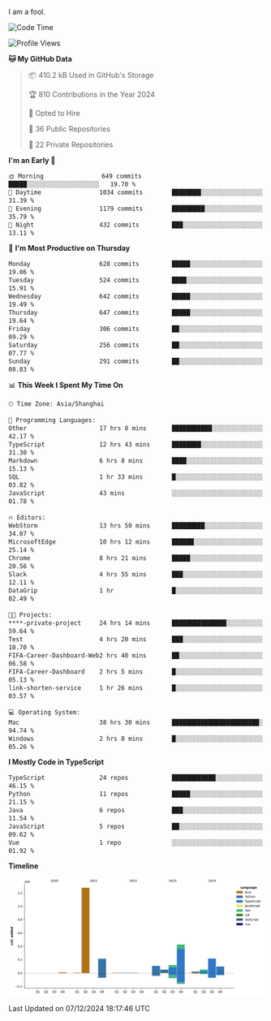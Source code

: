 I am a fool.

<!--START_SECTION:waka-->
![Code Time](http://img.shields.io/badge/Code%20Time-2%2C215%20hrs%2011%20mins-blue)

![Profile Views](http://img.shields.io/badge/Profile%20Views-1-blue)

**🐱 My GitHub Data** 

> 📦 410.2 kB Used in GitHub's Storage 
 > 
> 🏆 810 Contributions in the Year 2024
 > 
> 💼 Opted to Hire
 > 
> 📜 36 Public Repositories 
 > 
> 🔑 22 Private Repositories 
 > 
**I'm an Early 🐤** 

```text
🌞 Morning                649 commits         █████░░░░░░░░░░░░░░░░░░░░   19.70 % 
🌆 Daytime                1034 commits        ████████░░░░░░░░░░░░░░░░░   31.39 % 
🌃 Evening                1179 commits        █████████░░░░░░░░░░░░░░░░   35.79 % 
🌙 Night                  432 commits         ███░░░░░░░░░░░░░░░░░░░░░░   13.11 % 
```
📅 **I'm Most Productive on Thursday** 

```text
Monday                   628 commits         █████░░░░░░░░░░░░░░░░░░░░   19.06 % 
Tuesday                  524 commits         ████░░░░░░░░░░░░░░░░░░░░░   15.91 % 
Wednesday                642 commits         █████░░░░░░░░░░░░░░░░░░░░   19.49 % 
Thursday                 647 commits         █████░░░░░░░░░░░░░░░░░░░░   19.64 % 
Friday                   306 commits         ██░░░░░░░░░░░░░░░░░░░░░░░   09.29 % 
Saturday                 256 commits         ██░░░░░░░░░░░░░░░░░░░░░░░   07.77 % 
Sunday                   291 commits         ██░░░░░░░░░░░░░░░░░░░░░░░   08.83 % 
```


📊 **This Week I Spent My Time On** 

```text
🕑︎ Time Zone: Asia/Shanghai

💬 Programming Languages: 
Other                    17 hrs 8 mins       ███████████░░░░░░░░░░░░░░   42.17 % 
TypeScript               12 hrs 43 mins      ████████░░░░░░░░░░░░░░░░░   31.30 % 
Markdown                 6 hrs 8 mins        ████░░░░░░░░░░░░░░░░░░░░░   15.13 % 
SQL                      1 hr 33 mins        █░░░░░░░░░░░░░░░░░░░░░░░░   03.82 % 
JavaScript               43 mins             ░░░░░░░░░░░░░░░░░░░░░░░░░   01.78 % 

🔥 Editors: 
WebStorm                 13 hrs 50 mins      █████████░░░░░░░░░░░░░░░░   34.07 % 
MicrosoftEdge            10 hrs 12 mins      ██████░░░░░░░░░░░░░░░░░░░   25.14 % 
Chrome                   8 hrs 21 mins       █████░░░░░░░░░░░░░░░░░░░░   20.56 % 
Slack                    4 hrs 55 mins       ███░░░░░░░░░░░░░░░░░░░░░░   12.11 % 
DataGrip                 1 hr                █░░░░░░░░░░░░░░░░░░░░░░░░   02.49 % 

🐱‍💻 Projects: 
****-private-project     24 hrs 14 mins      ███████████████░░░░░░░░░░   59.64 % 
Test                     4 hrs 20 mins       ███░░░░░░░░░░░░░░░░░░░░░░   10.70 % 
FIFA-Career-Dashboard-Web2 hrs 40 mins       ██░░░░░░░░░░░░░░░░░░░░░░░   06.58 % 
FIFA-Career-Dashboard    2 hrs 5 mins        █░░░░░░░░░░░░░░░░░░░░░░░░   05.13 % 
link-shorten-service     1 hr 26 mins        █░░░░░░░░░░░░░░░░░░░░░░░░   03.57 % 

💻 Operating System: 
Mac                      38 hrs 30 mins      ████████████████████████░   94.74 % 
Windows                  2 hrs 8 mins        █░░░░░░░░░░░░░░░░░░░░░░░░   05.26 % 
```

**I Mostly Code in TypeScript** 

```text
TypeScript               24 repos            ████████████░░░░░░░░░░░░░   46.15 % 
Python                   11 repos            █████░░░░░░░░░░░░░░░░░░░░   21.15 % 
Java                     6 repos             ███░░░░░░░░░░░░░░░░░░░░░░   11.54 % 
JavaScript               5 repos             ██░░░░░░░░░░░░░░░░░░░░░░░   09.62 % 
Vue                      1 repo              ░░░░░░░░░░░░░░░░░░░░░░░░░   01.92 % 
```



**Timeline**

![Lines of Code chart](https://raw.githubusercontent.com/VeejaLiu/VeejaLiu/master/assets/bar_graph.png)


 Last Updated on 07/12/2024 18:17:46 UTC
<!--END_SECTION:waka-->
